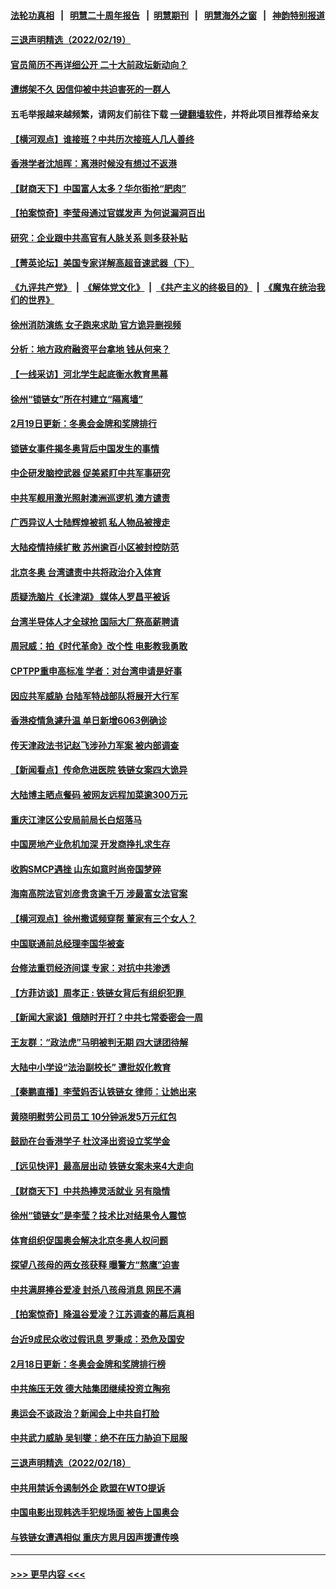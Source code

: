 #### [法轮功真相](https://github.com/gfw-breaker/truth/blob/master/README.md?t=0) &nbsp;&nbsp;|&nbsp;&nbsp; [明慧二十周年报告](https://github.com/gfw-breaker/mh-reports/blob/master/README.md?t=0) &nbsp;&nbsp;|&nbsp;&nbsp;[明慧期刊](https://github.com/gfw-breaker/mh-qikan) &nbsp;&nbsp;|&nbsp;&nbsp; [明慧海外之窗](https://github.com/gfw-breaker/mh-news/blob/master/README.md?t=0) &nbsp;&nbsp;|&nbsp;&nbsp; [神韵特别报道](https://github.com/gfw-breaker/mh-news/blob/master/shenyun.md?t=0)
#### [三退声明精选（2022/02/19）](../pages/nsc413/n13590603.md?t=02201150) 
#### [官员简历不再详细公开 二十大前政坛新动向？](../pages/nsc413/n13590468.md?t=02201150) 
#### [遭绑架不久 因信仰被中共迫害死的一群人](../pages/nsc413/n13587121.md?t=02201150) 
#### 五毛举报越来越频繁，请网友们前往下载 [一键翻墙软件](https://github.com/gfw-breaker/ssr-accounts)，并将此项目推荐给亲友
#### [【横河观点】谁接班？中共历次接班人几人善终](../pages/nsc413/n13590357.md?t=02201150) 
#### [香港学者沈旭晖：离港时候没有想过不返港](../pages/nsc413/n13590327.md?t=02201150) 
#### [【财商天下】中国富人太多？华尔街抢“肥肉”](../pages/nsc413/n13590241.md?t=02201150) 
#### [【拍案惊奇】李莹母通过官媒发声 为何说漏洞百出](../pages/nsc413/n13590180.md?t=02201150) 
#### [研究：企业跟中共高官有人脉关系 则多获补贴](../pages/nsc413/n13590139.md?t=02201150) 
#### [【菁英论坛】美国专家详解高超音速武器（下）](../pages/nsc413/n13589925.md?t=02201150) 
#### [《九评共产党》](https://github.com/begood0513/9ping.md/blob/master/README.md) &nbsp;|&nbsp; [《解体党文化》](../../../../jtdwh.md/blob/master/README.md)  &nbsp;|&nbsp; [《共产主义的终极目的》](../../../../gczydzjmd.md/blob/master/README.md) &nbsp;|&nbsp; [《魔鬼在统治我们的世界》](../../../../mgztzwmdsj.md/blob/master/README.md) 
#### [徐州消防演练 女子跑来求助 官方诡异删视频](../pages/nsc413/n13590141.md?t=02201150) 
#### [分析：地方政府融资平台拿地 钱从何来？](../pages/nsc413/n13590084.md?t=02201150) 
#### [【一线采访】河北学生起底衡水教育黑幕](../pages/nsc413/n13590099.md?t=02201150) 
#### [徐州“锁链女”所在村建立“隔离墙”](../pages/nsc413/n13590035.md?t=02201150) 
#### [2月19日更新：冬奥会金牌和奖牌排行](../pages/nsc413/n13589467.md?t=02201150) 
#### [锁链女事件揭冬奥背后中国发生的事情](../pages/nsc413/n13590047.md?t=02201150) 
#### [中企研发脑控武器 促美紧盯中共军事研究](../pages/nsc413/n13588031.md?t=02201150) 
#### [中共军舰用激光照射澳洲巡逻机 澳方谴责](../pages/nsc413/n13589593.md?t=02201150) 
#### [广西异议人士陆辉煌被抓 私人物品被搜走](../pages/nsc413/n13589592.md?t=02201150) 
#### [大陆疫情持续扩散 苏州逾百小区被封控防范](../pages/nsc413/n13588887.md?t=02201150) 
#### [北京冬奥 台湾谴责中共将政治介入体育](../pages/nsc413/n13589535.md?t=02201150) 
#### [质疑洗脑片《长津湖》 媒体人罗昌平被诉](../pages/nsc413/n13589413.md?t=02201150) 
#### [台湾半导体人才全球抢 国际大厂祭高薪聘请](../pages/nsc413/n13589319.md?t=02201150) 
#### [周冠威：拍《时代革命》改个性 电影教我勇敢](../pages/nsc413/n13588584.md?t=02201150) 
#### [CPTPP重申高标准 学者：对台湾申请是好事](../pages/nsc413/n13589264.md?t=02201150) 
#### [因应共军威胁 台陆军特战部队将展开大行军](../pages/nsc413/n13588578.md?t=02201150) 
#### [香港疫情急遽升温 单日新增6063例确诊](../pages/nsc413/n13589122.md?t=02201150) 
#### [传天津政法书记赵飞涉孙力军案 被内部调查](../pages/nsc413/n13588996.md?t=02201150) 
#### [【新闻看点】传命危进医院 铁链女案四大诡异](../pages/nsc413/n13588066.md?t=02201150) 
#### [大陆博主晒点餐码 被网友远程加菜逾300万元](../pages/nsc413/n13588923.md?t=02201150) 
#### [重庆江津区公安局前局长白炤落马](../pages/nsc413/n13588917.md?t=02201150) 
#### [中国房地产业危机加深 开发商挣扎求生存](../pages/nsc413/n13588289.md?t=02201150) 
#### [收购SMCP遇挫 山东如意时尚帝国梦碎](../pages/nsc413/n13588418.md?t=02201150) 
#### [海南高院法官刘彦贵贪逾千万 涉最富女法官案](../pages/nsc413/n13588490.md?t=02201150) 
#### [【横河观点】徐州撒谎频穿帮 董家有三个女人？](../pages/nsc413/n13588175.md?t=02201150) 
#### [中国联通前总经理李国华被查](../pages/nsc413/n13588458.md?t=02201150) 
#### [台修法重罚经济间谍 专家：对抗中共渗透](../pages/nsc413/n13588235.md?t=02201150) 
#### [【方菲访谈】周孝正 : 铁链女背后有组织犯罪 ](../pages/nsc413/n13587800.md?t=02201150) 
#### [【新闻大家谈】俄随时开打？中共七常委密会一周](../pages/nsc413/n13588240.md?t=02201150) 
#### [王友群：“政法虎”马明被判无期 四大谜团待解](../pages/nsc413/n13588244.md?t=02201150) 
#### [大陆中小学设“法治副校长” 遭批奴化教育](../pages/nsc413/n13587647.md?t=02201150) 
#### [【秦鹏直播】李莹妈否认铁链女 律师：让她出来](../pages/nsc413/n13588152.md?t=02201150) 
#### [黄晓明慰劳公司员工 10分钟派发5万元红包](../pages/nsc413/n13587858.md?t=02201150) 
#### [鼓励在台香港学子 杜汶泽出资设立奖学金](../pages/nsc413/n13588009.md?t=02201150) 
#### [【远见快评】最高层出动 铁链女案未来4大走向](../pages/nsc413/n13588115.md?t=02201150) 
#### [【财商天下】中共热捧灵活就业 另有隐情](../pages/nsc413/n13587793.md?t=02201150) 
#### [徐州“锁链女”是李莹？技术比对结果令人震惊](../pages/nsc413/n13588055.md?t=02201150) 
#### [体育组织促国奥会解决北京冬奥人权问题](../pages/nsc413/n13588127.md?t=02201150) 
#### [探望八孩母的两女孩获释 曝警方“熬鹰”迫害](../pages/nsc413/n13587946.md?t=02201150) 
#### [中共满屏捧谷爱凌 封杀八孩母消息 网民不满](../pages/nsc413/n13587980.md?t=02201150) 
#### [【拍案惊奇】降温谷爱凌？江苏调查的幕后真相](../pages/nsc413/n13587622.md?t=02201150) 
#### [台近9成民众收过假讯息 罗秉成：恐危及国安](../pages/nsc413/n13587764.md?t=02201150) 
#### [2月18日更新：冬奥会金牌和奖牌排行榜](../pages/nsc413/n13587247.md?t=02201150) 
#### [中共施压无效 德大陆集团继续投资立陶宛](../pages/nsc413/n13587776.md?t=02201150) 
#### [奥运会不谈政治？新闻会上中共自打脸](../pages/nsc413/n13587758.md?t=02201150) 
#### [中共武力威胁 吴钊燮：绝不在压力胁迫下屈服](../pages/nsc413/n13587620.md?t=02201150) 
#### [三退声明精选（2022/02/18）](../pages/nsc413/n13587738.md?t=02201150) 
#### [中共用禁诉令遏制外企 欧盟在WTO提诉](../pages/nsc413/n13587601.md?t=02201150) 
#### [中国电影出现韩选手犯规场面 被告上国奥会](../pages/nsc413/n13587199.md?t=02201150) 
#### [与铁链女遭遇相似 重庆方思月因声援遭传唤](../pages/nsc413/n13587346.md?t=02201150) 

----
#### [ >>> 更早内容 <<< ](../indexes/nsc413-earlier.md)
